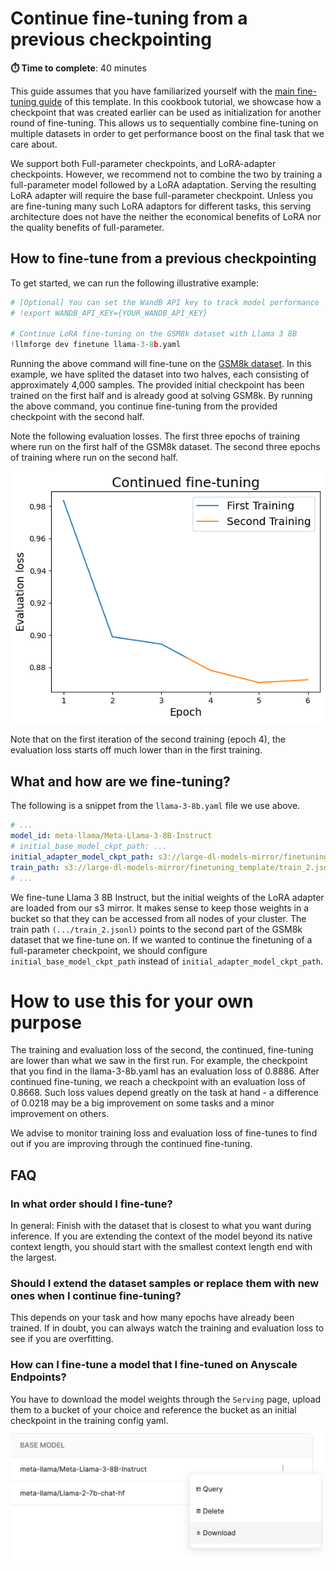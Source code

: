 # Continue fine-tuning from a previous checkpointing

**⏱️ Time to complete**: 40 minutes

This guide assumes that you have familiarized yourself with the [main fine-tuning guide](../../README.md) of this template.
In this cookbook tutorial, we showcase how a checkpoint that was created earlier can be used as initialization for another round of fine-tuning.
This allows us to sequentially combine fine-tuning on multiple datasets in order to get performance boost on the final task that we care about. 

We support both Full-parameter checkpoints, and LoRA-adapter checkpoints. However, we recommend not to combine the two by training a full-parameter model followed by a LoRA adaptation. Serving the resulting LoRA adapter will require the base full-parameter checkpoint. Unless you are fine-tuning many such LoRA adaptors for different tasks, this serving architecture does not have the neither the economical benefits of LoRA nor the quality benefits of full-parameter.

## How to fine-tune from a previous checkpointing

To get started, we can run the following illustrative example:


```python
# [Optional] You can set the WandB API key to track model performance
# !export WANDB_API_KEY={YOUR_WANDB_API_KEY}

# Continue LoRA fine-tuning on the GSM8k dataset with Llama 3 8B
!llmforge dev finetune llama-3-8b.yaml
```

Running the above command will fine-tune on the [GSM8k dataset](https://huggingface.co/datasets/gsm8k). 
In this example, we have splited the dataset into two halves, each consisting of approximately 4,000 samples.
The provided initial checkpoint has been trained on the first half and is already good at solving GSM8k. By running the above command, you continue fine-tuning from the provided checkpoint with the second half.

Note the following evaluation losses. The first three epochs of training where run on the first half of the GSM8k dataset. The second three epochs of training where run on the second half.

<img src="https://raw.githubusercontent.com/anyscale/templates/main/templates/fine-tune-llm_v2/cookbooks/continue_from_checkpoint/../../assets/cookbooks/continue_from_checkpoint/continue_ft.png" alt="evaluation losses" width="600"/>

Note that on the first iteration of the second training (epoch 4), the evaluation loss starts off much lower than in the first training.

## What and how are we fine-tuning?

The following is a snippet from the `llama-3-8b.yaml` file we use above. 

```yaml
# ...
model_id: meta-llama/Meta-Llama-3-8B-Instruct
# initial_base_model_ckpt_path: ...
initial_adapter_model_ckpt_path: s3://large-dl-models-mirror/finetuning_template/continued_ft_gsm8k_checkpoint
train_path: s3://large-dl-models-mirror/finetuning_template/train_2.jsonl
# ...
```

We fine-tune Llama 3 8B Instruct, but the initial weights of the LoRA adapter are loaded from our s3 mirror.
It makes sense to keep those weights in a bucket so that they can be accessed from all nodes of your cluster.
The train path `(.../train_2.jsonl)` points to the second part of the GSM8k dataset that we fine-tune on.
If we wanted to continue the finetuning of a full-parameter checkpoint, we should configure `initial_base_model_ckpt_path` instead of `initial_adapter_model_ckpt_path`. 

# How to use this for your own purpose

The training and evaluation loss of the second, the continued, fine-tuning are lower than what we saw in the first run.
For example, the checkpoint that you find in the llama-3-8b.yaml has an evaluation loss of 0.8886.
After continued fine-tuning, we reach a checkpoint with an evaluation loss of 0.8668.
Such loss values depend greatly on the task at hand - a difference of 0.0218 may be a big improvement on some tasks and a minor improvement on others.

We advise to monitor training loss and evaluation loss of fine-tunes to find out if you are improving through the continued fine-tuning.

## FAQ

### In what order should I fine-tune?

In general: Finish with the dataset that is closest to what you want during inference.
If you are extending the context of the model beyond its native context length, you should start with the smallest context length end with the largest.

### Should I extend the dataset samples or replace them with new ones when I continue fine-tuning?

This depends on your task and how many epochs have already been trained. If in doubt, you can always watch the training and evaluation loss to see if you are overfitting.

### How can I fine-tune a model that I fine-tuned on Anyscale Endpoints?

You have to download the model weights through the `Serving` page, upload them to a bucket of your choice and reference the bucket as an initial checkpoint in the training config yaml.
<img src="https://raw.githubusercontent.com/anyscale/templates/main/templates/fine-tune-llm_v2/cookbooks/continue_from_checkpoint/../../assets/cookbooks/continue_from_checkpoint/download.png" alt="downloading the model weights" width="500"/>
